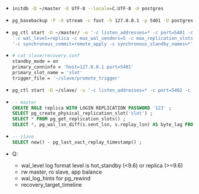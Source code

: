 - ```bash
  initdb -D ~/master -E UTF-8 --locale=C.UTF-8 -U postgres
  ```
- ```bash
  pg_basebackup -P -X stream -c fast -h 127.0.0.1 -p 5401 -U postgres -D ~/slave
  ```

- ```bash
  pg_ctl start -D ~/master/ -o '-c listen_addresses=* -c port=5401 -c hot_standby=on'\
  '-c wal_level=replica -c max_wal_senders=5 -c max_replication_slots=3 '\
  '-c synchronous_commit=remote_apply -c synchronous_standby_names=*'
  ```

- ```bash
  # cat slave/recovery.conf
  standby_mode = on
  primary_conninfo = 'host=127.0.0.1 port=5401'
  primary_slot_name = 'slot'
  trigger_file = '~/slave/promote_trigger'
  ```

- ```bash
  pg_ctl start -D ~/slave/ -o '-c listen_addresses=* -c port=5402 -c hot_standby=on'
  ```

- ```sql
  -- master
  CREATE ROLE replica WITH LOGIN REPLICATION PASSWORD '123' ;
  SELECT pg_create_physical_replication_slot('slot') ;
  SELECT * FROM pg_get_replication_slots() ;
  SELECT *, pg_wal_lsn_diff(s.sent_lsn, s.replay_lsn) AS byte_lag FROM pg_stat_replication s ;
  ```

- ```sql
  -- slave  
  SELECT now() - pg_last_xact_replay_timestamp() ;
  ```

- Q:
  - wal_level log format level is hot_standby (<9.6) or replica (>=9.6)
  - rw master, ro slave, app balance
  - wal_log_hints for pg_rewind
  - recovery_target_timeline
